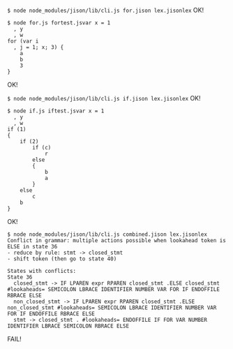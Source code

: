 
`$ node node_modules/jison/lib/cli.js for.jison lex.jisonlex`
OK!

```
$ node for.js fortest.jsvar x = 1
  , y
  , w
for (var i
  , j = 1; x; 3) {
    a
    b
    3
}
```
OK!

`$ node node_modules/jison/lib/cli.js if.jison lex.jisonlex`
OK!

```
$ node if.js iftest.jsvar x = 1
  , y
  , w
if (1) 
{
    if (2) 
        if (c) 
            r
        else 
        {
            b
            a
        }
    else 
        c
    b
}
```
OK!

```
$ node node_modules/jison/lib/cli.js combined.jison lex.jisonlex 
Conflict in grammar: multiple actions possible when lookahead token is ELSE in state 36
- reduce by rule: stmt -> closed_stmt
- shift token (then go to state 40)

States with conflicts:
State 36
  closed_stmt -> IF LPAREN expr RPAREN closed_stmt .ELSE closed_stmt #lookaheads= SEMICOLON LBRACE IDENTIFIER NUMBER VAR FOR IF ENDOFFILE RBRACE ELSE
  non_closed_stmt -> IF LPAREN expr RPAREN closed_stmt .ELSE non_closed_stmt #lookaheads= SEMICOLON LBRACE IDENTIFIER NUMBER VAR FOR IF ENDOFFILE RBRACE ELSE
  stmt -> closed_stmt . #lookaheads= ENDOFFILE IF FOR VAR NUMBER IDENTIFIER LBRACE SEMICOLON RBRACE ELSE
```
FAIL!